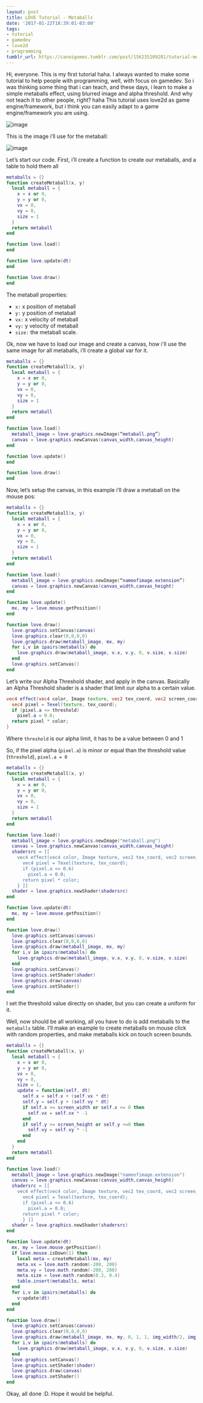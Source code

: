 ```yaml
---
layout: post
title: LÖVE Tutorial - Metaballs
date: '2017-01-22T18:39:01-03:00'
tags:
- tutorial
- gamedev
- love2d
- programming
tumblr_url: https://canoigomes.tumblr.com/post/156235109281/tutorial-metaballs-on-love2d
---
```

Hi, everyone. This is my first tutorial haha. I always wanted to make some tutorial to help people with programming, well, with focus on gamedev. So i was thinking some thing that i can teach, and these days, i learn to make a simple metaballs effect, using blurred image and alpha threshold. And why not teach it to other people, right? haha This tutorial uses love2d as game engine/framework, but i think you can easily adapt to a game engine/framework you are using.

![image](https://66.media.tumblr.com/e90ca6b42125c5d2a70e6a9f08bee055/tumblr_inline_ok7dk3UZRv1uuq5lf_540.gif)<!-- more -->

This is the image i’ll use for the metaball:

![image](https://66.media.tumblr.com/65acbf0216d35d6ee76fca8ea205756e/tumblr_inline_ok7dkgvfjc1uuq5lf_540.png)

Let’s start our code. First, i’ll create a function to create our metaballs, and a table to hold them all

```lua
metaballs = {}
function createMetaball(x, y)
  local metaball = {
    x = x or 0,
    y = y or 0,
    vx = 0,
    vy = 0,
    size = 1
  }
  return metaball
end

function love.load()
end

function love.update(dt)
end

function love.draw()
end
```

The metaball properties:

- `x:` x position of metaball
- `y:` y position of metaball
- `vx:` x velocity of metaball
- `vy:` y velocity of metaball
- `size:` the metaball scale.

Ok, now we have to load our image and create a canvas, how i'll use the same image for all metaballs, i’ll create a global var for it.

```lua
metaballs = {}
function createMetaball(x, y)
  local metaball = {
    x = x or 0,
    y = y or 0,
    vx = 0,
    vy = 0,
    size = 1
  }
  return metaball
end

function love.load()
  metaball_image = love.graphics.newImage(“metaball.png”)
  canvas = love.graphics.newCanvas(canvas_width,canvas_height)
end

function love.update()
end

function love.draw()
end
```

Now, let’s setup the canvas, in this example i’ll draw a metaball on the mouse pos:

```lua 
metaballs = {}
function createMetaball(x, y)
  local metaball = {
    x = x or 0,
    y = y or 0,
    vx = 0,
    vy = 0,
    size = 1
  }
  return metaball
end

function love.load()
  metaball_image = love.graphics.newImage(“nameofimage.extension”)
  canvas = love.graphics.newCanvas(canvas_width,canvas_height)
end

function love.update()
  mx, my = love.mouse.getPosition()
end

function love.draw()
  love.graphics.setCanvas(canvas)
  love.graphics.clear(0,0,0,0)
  love.graphics.draw(metaball_image, mx, my)
  for i,v in ipairs(metaballs) do
    love.graphics.draw(metaball_image, v.x, v.y, 0, v.size, v.size)
  end
  love.graphics.setCanvas()
end
```

Let’s write our Alpha Threshold shader, and apply in the canvas. Basically an Alpha Threshold shader is a shader that limit our alpha to a certain value.

```glsl
vec4 effect(vec4 color, Image texture, vec2 tex_coord, vec2 screen_coord) { 
  vec4 pixel = Texel(texture, tex_coord); 
  if (pixel.a <= threshold)
    pixel.a = 0.0;
  return pixel * color;
}

```

Where `threshold` is our alpha limit, it has to be a value between 0 and 1

So, if the pixel alpha (`pixel.a`) is minor or equal than the threshold value (`threshold`), `pixel.a = 0`


```lua    
metaballs = {}
function createMetaball(x, y)
  local metaball = {
    x = x or 0,
    y = y or 0,
    vx = 0,
    vy = 0,
    size = 1
  }
  return metaball
end

function love.load() 
  metaball_image = love.graphics.newImage("metaball.png")
  canvas = love.graphics.newCanvas(canvas_width,canvas_height)
  shadersrc = [[ 
    vec4 effect(vec4 color, Image texture, vec2 tex_coord, vec2 screen_coord) { 
      vec4 pixel = Texel(texture, tex_coord); 
      if (pixel.a <= 0.6)
        pixel.a = 0.0;
      return pixel * color;
    } ]]
  shader = love.graphics.newShader(shadersrc)
end

function love.update(dt)
  mx, my = love.mouse.getPosition()
end

function love.draw()
  love.graphics.setCanvas(canvas)
  love.graphics.clear(0,0,0,0)
  love.graphics.draw(metaball_image, mx, my)
  for i,v in ipairs(metaballs) do
    love.graphics.draw(metaball_image, v.x, v.y, 0, v.size, v.size)
  end
  love.graphics.setCanvas()
  love.graphics.setShader(shader)
  love.graphics.draw(canvas)
  love.graphics.setShader()
end
```

I set the threshold value directly on shader, but you can create a uniform for it. 

Well, now should be all working, all you have to do is add metaballs to the `metaballs` table. I’ll make an example to create metaballs on mouse click with random properties, and make metaballs kick on touch screen bounds.

```lua    
metaballs = {}
function createMetaball(x, y)
  local metaball = {
    x = x or 0,
    y = y or 0,
    vx = 0,
    vy = 0,
    size = 1,
    update = function(self, dt)
      self.x = self.x + (self.vx * dt) 
      self.y = self.y + (self.vy * dt) 
      if self.x >= screen_width or self.x <= 0 then 
        self.vx = self.vx * -1 
      end 
      if self.y >= screen_height or self.y <=0 then
        self.vy = self.vy * -1
      end
    end
  }
  return metaball
end

function love.load()
  metaball_image = love.graphics.newImage("nameofimage.extension")
  canvas = love.graphics.newCanvas(canvas_width,canvas_height)
  shadersrc = [[ 
    vec4 effect(vec4 color, Image texture, vec2 tex_coord, vec2 screen_coord) {
      vec4 pixel = Texel(texture, tex_coord);
      if (pixel.a <= 0.6)
        pixel.a = 0.0;
      return pixel * color;
      } ]]
  shader = love.graphics.newShader(shadersrc)
end

function love.update(dt)
  mx, my = love.mouse.getPosition()
  if love.mouse.isDown(1) then
    local meta = createMetaball(mx, my)
    meta.vx = love.math.random(-200, 200)
    meta.vy = love.math.random(-200, 200)
    meta.size = love.math.random(0.2, 0.4)
    table.insert(metaballs, meta)
  end
  for i,v in ipairs(metaballs) do
    v:update(dt)
  end
end

function love.draw()
  love.graphics.setCanvas(canvas)
  love.graphics.clear(0,0,0,0)
  love.graphics.draw(metaball_image, mx, my, 0, 1, 1, img_width/2, img_height/2)
  for i,v in ipairs(metaballs) do
    love.graphics.draw(metaball_image, v.x, v.y, 0, v.size, v.size)
  end
  love.graphics.setCanvas()
  love.graphics.setShader(shader)
  love.graphics.draw(canvas)
  love.graphics.setShader()
end
```     

Okay, all done :D. Hope it would be helpful.

